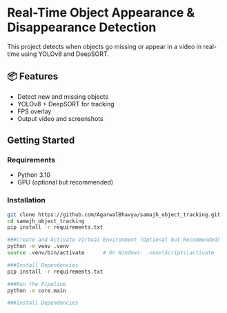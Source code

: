 # Real-Time Object Appearance & Disappearance Detection

This project detects when objects go missing or appear in a video in real-time using YOLOv8 and DeepSORT.

## 📦 Features

- Detect new and missing objects
- YOLOv8 + DeepSORT for tracking
- FPS overlay
- Output video and screenshots

##  Getting Started

### Requirements
- Python 3.10
- GPU (optional but recommended)

### Installation
```bash
git clone https://github.com/AgarwalBhavya/samajh_object_tracking.git
cd samajh_object_tracking
pip install -r requirements.txt

###Create and Activate Virtual Environment (Optional but Recommended)
python -m venv .venv
source .venv/bin/activate      # On Windows: .venv\Scripts\activate

###Install Dependencies
pip install -r requirements.txt

###Run the Pipeline
python -m core.main

###Install Dependencies
